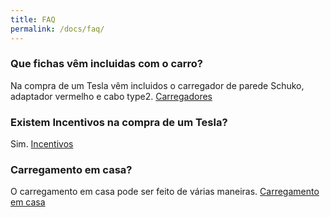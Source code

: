 ```yaml
---
title: FAQ
permalink: /docs/faq/
---
```


### Que fichas vêm incluidas com o carro?
Na compra de um Tesla vêm incluidos o carregador de parede Schuko, adaptador vermelho e cabo type2.
<a target="_blank" href="https://www.tesla.com/pt_PT/support/home-charging-installation">Carregadores</a>

### Existem Incentivos na compra de um Tesla?
Sim. <a target="_blank" href="https://www.tesla.com/pt_PT/support/incentives">Incentivos</a>

### Carregamento em casa?
O carregamento em casa pode ser feito de várias maneiras.
<a target="_blank" href="https://www.tesla.com/pt_PT/support/home-charging-installation">Carregamento em casa</a>

